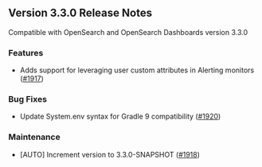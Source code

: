 ## Version 3.3.0 Release Notes

Compatible with OpenSearch and OpenSearch Dashboards version 3.3.0

### Features
* Adds support for leveraging user custom attributes in Alerting monitors ([#1917](https://github.com/opensearch-project/alerting/pull/1917))

### Bug Fixes
* Update System.env syntax for Gradle 9 compatibility ([#1920](https://github.com/opensearch-project/alerting/pull/1920))

### Maintenance
* [AUTO] Increment version to 3.3.0-SNAPSHOT ([#1918](https://github.com/opensearch-project/alerting/pull/1918))
